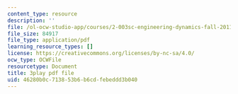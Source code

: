 ```yaml
---
content_type: resource
description: ''
file: /ol-ocw-studio-app/courses/2-003sc-engineering-dynamics-fall-2011/46280b0c713853b6b6cdfebeddd3b040_wzEqF_UQkks.pdf
file_size: 84917
file_type: application/pdf
learning_resource_types: []
license: https://creativecommons.org/licenses/by-nc-sa/4.0/
ocw_type: OCWFile
resourcetype: Document
title: 3play pdf file
uid: 46280b0c-7138-53b6-b6cd-febeddd3b040
---
```

